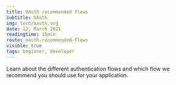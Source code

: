 ```yaml
---
title: OAuth recommended flows
subtitle: OAuth
img: tech/oauth.svg
date: 12. March 2021
readingtime: 15min
route: oauth-recommended-flows
visible: true
tags: beginner, developer
---
```


Learn about the different authentication flows and which flow we recommend you should use for your application.